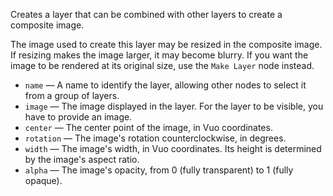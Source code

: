 Creates a layer that can be combined with other layers to create a composite image. 

The image used to create this layer may be resized in the composite image. If resizing makes the image larger, it may become blurry. If you want the image to be rendered at its original size, use the `Make Layer` node instead.

   - `name` — A name to identify the layer, allowing other nodes to select it from a group of layers. 
   - `image` — The image displayed in the layer. For the layer to be visible, you have to provide an image. 
   - `center` — The center point of the image, in Vuo coordinates. 
   - `rotation` — The image's rotation counterclockwise, in degrees. 
   - `width` — The image's width, in Vuo coordinates. Its height is determined by the image's aspect ratio. 
   - `alpha` — The image's opacity, from 0 (fully transparent) to 1 (fully opaque). 
